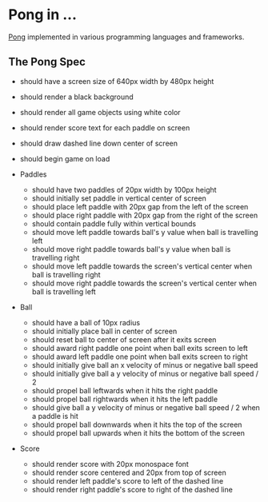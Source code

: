 # Pong in ...

[Pong](https://en.wikipedia.org/wiki/Pong) implemented in various programming languages and frameworks.

## The Pong Spec

 - should have a screen size of 640px width by 480px height
 - should render a black background
 - should render all game objects using white color
 - should render score text for each paddle on screen
 - should draw dashed line down center of screen
 - should begin game on load

- Paddles
  - should have two paddles of 20px width by 100px height
  - should initially set paddle in vertical center of screen
  - should place left paddle with 20px gap from the left of the screen
  - should place right paddle with 20px gap from the right of the screen
  - should contain paddle fully within vertical bounds
  - should move left paddle towards ball's y value when ball is travelling left
  - should move right paddle towards ball's y value when ball is travelling right
  - should move left paddle towards the screen's vertical center when ball is travelling right
  - should move right paddle towards the screen's vertical center when ball is travelling left

- Ball
  - should have a ball of 10px radius
  - should initially place ball in center of screen
  - should reset ball to center of screen after it exits screen
  - should award right paddle one point when ball exits screen to left
  - should award left paddle one point when ball exits screen to right
  - should initially give ball an x velocity of minus or negative ball speed 
  - should initially give ball a y velocity of minus or negative ball speed / 2
  - should propel ball leftwards when it hits the right paddle
  - should propel ball rightwards when it hits the left paddle
  - should give ball a y velocity of minus or negative ball speed / 2 when a paddle is hit
  - should propel ball downwards when it hits the top of the screen
  - should propel ball upwards when it hits the bottom of the screen

- Score
  - should render score with 20px monospace font
  - should render score centered and 20px from top of screen
  - should render left paddle's score to left of the dashed line
  - should render right paddle's score to right of the dashed line
